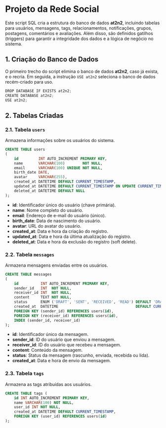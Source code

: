 # Projeto da Rede Social

Este script SQL cria a estrutura do banco de dados **at2n2**, incluindo tabelas para usuários, mensagens, tags, relacionamentos, notificações, grupos, postagens, comentários e avaliações. Além disso, são definidos gatilhos (triggers) para garantir a integridade dos dados e a lógica de negócio no sistema.

## 1. Criação do Banco de Dados

O primeiro trecho do script elimina o banco de dados **at2n2**, caso já exista, e o recria. Em seguida, a instrução `USE at2n2` seleciona o banco de dados recém-criado para uso.

```javascript
DROP DATABASE IF EXISTS at2n2;
CREATE DATABASE at2n2;
USE at2n2;
```

## 2. Tabelas Criadas

### 2.1. Tabela `users`

Armazena informações sobre os usuários do sistema.

```sql
CREATE TABLE users
(
    id         INT AUTO_INCREMENT PRIMARY KEY,
    name       VARCHAR(100)        NOT NULL,
    email      VARCHAR(100) UNIQUE NOT NULL,
    birth_date DATE,
    avatar     VARCHAR(255),
    created_at DATETIME DEFAULT CURRENT_TIMESTAMP,
    updated_at DATETIME DEFAULT CURRENT_TIMESTAMP ON UPDATE CURRENT_TIMESTAMP,
    deleted_at DATETIME DEFAULT NULL
);
```

* **id**: Identificador único do usuário (chave primária).
* **name**: Nome completo do usuário.
* **email**: Endereço de e-mail do usuário (único).
* **birth\_date**: Data de nascimento do usuário.
* **avatar**: URL do avatar do usuário.
* **created\_at**: Data e hora da criação do registro.
* **updated\_at**: Data e hora da última atualização do registro.
* **deleted\_at**: Data e hora da exclusão do registro (soft delete).

### 2.2. Tabela `messages`

Armazena mensagens enviadas entre os usuários.

```sql
CREATE TABLE messages
(
    id          INT AUTO_INCREMENT PRIMARY KEY,
    sender_id   INT  NOT NULL,
    receiver_id INT  NOT NULL,
    content     TEXT NOT NULL,
    status      ENUM ('DRAFT', 'SENT', 'RECEIVED', 'READ') DEFAULT 'DRAFT',
    created_at  DATETIME                                   DEFAULT CURRENT_TIMESTAMP,
    FOREIGN KEY (sender_id) REFERENCES users(id),
    FOREIGN KEY (receiver_id) REFERENCES users(id),
    INDEX (sender_id, receiver_id)
);
```

* **id**: Identificador único da mensagem.
* **sender\_id**: ID do usuário que enviou a mensagem.
* **receiver\_id**: ID do usuário que recebeu a mensagem.
* **content**: Conteúdo da mensagem.
* **status**: Status da mensagem (rascunho, enviada, recebida ou lida).
* **created\_at**: Data e hora de envio da mensagem.

### 2.3. Tabela `tags`

Armazena as tags atribuídas aos usuários.

```sql
CREATE TABLE tags (
    id INT AUTO_INCREMENT PRIMARY KEY,
    name VARCHAR(100) NOT NULL,
    user_id INT NOT NULL,
    created_at DATETIME DEFAULT CURRENT_TIMESTAMP,
    FOREIGN KEY (user_id) REFERENCES users(id)
);
```
